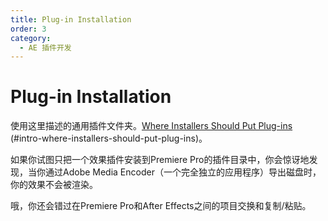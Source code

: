 ```yaml
---
title: Plug-in Installation
order: 3
category:
  - AE 插件开发
---
```


# Plug-in Installation

使用这里描述的通用插件文件夹。[Where Installers Should Put Plug-ins](.../intro/where-installers-should-put-plug-ins.html) (#intro-where-installers-should-put-plug-ins)。

如果你试图只把一个效果插件安装到Premiere Pro的插件目录中，你会惊讶地发现，当你通过Adobe Media Encoder（一个完全独立的应用程序）导出磁盘时，你的效果不会被渲染。

哦，你还会错过在Premiere Pro和After Effects之间的项目交换和复制/粘贴。